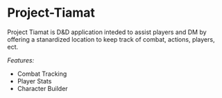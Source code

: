 # Project-Tiamat

Project Tiamat is D&D application inteded to assist players and DM by offering a stanardized location to keep track of combat, actions, players, ect.

*Features:*

- Combat Tracking
- Player Stats
- Character Builder